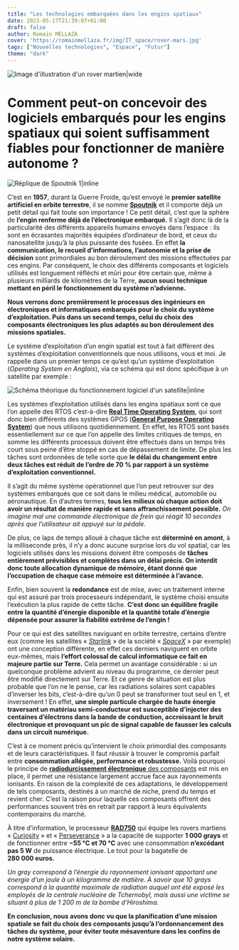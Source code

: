 ```yaml
---
title: "Les technologies embarquées dans les engins spatiaux"
date: 2023-05-17T21:39:07+01:00
draft: false
author: Romain MELLAZA
cover: 'https://romainmellaza.fr/img/IT_space/rover-mars.jpg'
tags: ["Nouvelles technologies", "Espace", "Futur"]
theme: "dark"
---
```


![Image d'illustration d'un rover martien|wide](https://romainmellaza.fr/img/IT_space/rover-mars.jpg)

# Comment peut-on concevoir des logiciels embarqués pour les engins spatiaux qui soient suffisamment fiables pour fonctionner de manière autonome ?
![Réplique de Spoutnik 1|inline](https://romainmellaza.fr/img/IT_space/Sputnik_asm.jpg)

C’est en **1957**, durant la Guerre Froide, qu’est envoyé le **premier satellite artificiel en orbite terrestre**, il se nomme [**Spoutnik**](https://fr.wikipedia.org/wiki/Spoutnik_1) et il comporte déjà un petit détail qui fait toute son importance ! Ce petit détail, c’est que la sphère de **l’engin renferme déjà de l’électronique embarqué.** Il s’agit donc là de la particularité des différents appareils humains envoyés dans l’espace : ils sont en écrasantes majorités équipées d’ordinateur de bord, et ceux du nanosatellite jusqu’à la plus puissante des fusées. En effet **la communication, le recueil d’informations, l’autonomie et la prise de décision** sont primordiales au bon déroulement des missions effectuées par ces engins. Par conséquent, le choix des différents composants et logiciels utilisés est longuement réfléchi et mûri pour être certain que, même à plusieurs milliards de kilomètres de la Terre, **aucun souci technique mettant en péril le fonctionnement du système n’advienne.**

**Nous verrons donc premièrement le processus des ingénieurs en électroniques et informatiques embarqués pour le choix du système d’exploitation. Puis dans un second temps, celui du choix des composants électroniques les plus adaptés au bon déroulement des missions spatiales.**

Le système d’exploitation d’un engin spatial est tout à fait différent des systèmes d’exploitation conventionnels que nous utilisons, vous et moi. Je rappelle dans un premier temps ce qu’est qu’un système d’exploitation (*Operating System en Anglais*), via ce schéma qui est donc spécifique à un satellite par exemple :

![Schéma théorique du fonctionnement logiciel d'un satellite|inline](https://romainmellaza.fr/img/IT_space/schema_1.png)

Les systèmes d’exploitation utilisés dans les engins spatiaux sont ce que l’on appelle des RTOS c’est-à-dire [**Real Time Operating System**](https://fr.wikipedia.org/wiki/Syst%C3%A8me_d%27exploitation_temps_r%C3%A9el), qui sont donc bien différents des systèmes GPOS ([**General Purpose Operating System**](https://fr.wikipedia.org/wiki/Syst%C3%A8me_d%27exploitation)) que nous utilisons quotidiennement. En effet, les RTOS sont basés essentiellement sur ce que l’on appelle des limites critiques de temps, en somme les différents processus doivent être effectués dans un temps très court sous peine d’être stoppé en cas de dépassement de limite. De plus les tâches sont ordonnées de telle sorte que **le délai du changement entre deux tâches est réduit de l’ordre de 70 % par rapport à un système d’exploitation conventionnel.**

Il s’agit du même système opérationnel que l’on peut retrouver sur des systèmes embarqués que ce soit dans le milieu médical, automobile ou aéronautique. En d’autres termes, **tous les milieux où chaque action doit avoir un résultat de manière rapide et sans affranchissement possible.** *On imagine mal une commande électronique de frein qui réagit 10 secondes après que l’utilisateur ait appuyé sur la pédale.*

De plus, ce laps de temps alloué à chaque tâche est **déterminé en amont**, à la milliseconde près, il n’y a donc aucune surprise lors du vol spatial, car les logiciels utilisés dans les missions doivent être composés de **tâches entièrement prévisibles et complètes dans un délai précis. On interdit donc toute allocation dynamique de mémoire, étant donné que l’occupation de chaque case mémoire est déterminée à l’avance.**

Enfin, bien souvent la **redondance** est de mise, avec un traitement interne qui est assuré par trois processeurs indépendant, le système choisi ensuite l’exécution la plus rapide de cette tâche. **C’est donc un équilibre fragile entre la quantité d’énergie disponible et la quantité totale d’énergie dépensée pour assurer la fiabilité extrême de l’engin !**

Pour ce qui est des satellites naviguant en orbite terrestre, certains d’entre eux (comme les satellites « [*Starlink*](https://fr.wikipedia.org/wiki/Starlink) » de la société « [*SpaceX*](https://fr.wikipedia.org/wiki/SpaceX) » par exemple) ont une conception différente, en effet ces derniers naviguent en orbite eux-mêmes, mais **l’effort colossal de calcul informatique ce fait en majeure partie sur Terre.** Cela permet un avantage considérable : si un quelconque problème advient au niveau du programme, ce dernier peut être modifié directement sur Terre. Et ce genre de situation est plus probable que l’on ne le pense, car les radiations solaires sont capables d’inverser les bits, c’est-à-dire qu’un 0 peut se transformer tout seul en 1, et inversement ! En effet, **une simple particule chargée de haute énergie traversant un matériau semi-conducteur est susceptible d’injecter des centaines d’électrons dans la bande de conduction, accroissant le bruit électronique et provoquant un pic de signal capable de fausser les calculs dans un circuit numérique.**

C’est à ce moment précis qu’intervient le choix primordial des composants et de leurs caractéristiques. Il faut réussir à trouver le compromis parfait entre **consommation allégée, performance et robustesse.** Voilà pourquoi le principe de [**radiodurcissement électronique** des composants](https://fr.wikipedia.org/wiki/Durcissement_(%C3%A9lectronique)) est mis en place, il permet une résistance largement accrue face aux rayonnements ionisants. En raison de la complexité de ces adaptations, le développement de tels composants, destinés à un marché de niche, prend du temps et revient cher. C’est la raison pour laquelle ces composants offrent des performances souvent très en retrait par rapport à leurs équivalents contemporains du marché.

À titre d’information, le processeur [**RAD750**](https://fr.wikipedia.org/wiki/RAD750) qui équipe les rovers martiens « [Curiosity](https://fr.wikipedia.org/wiki/Curiosity_(astromobile)) » et « [Perseverance](https://fr.wikipedia.org/wiki/Exploration_de_Mars_par_Perseverance) » a la capacité de supporter **1 000 grays** et de fonctionner entre **−55 °C et 70 °C** avec une consommation **n’excédant pas 5 W** de puissance électrique. Le tout pour la bagatelle de **280 000 euros.**

*Un gray correspond à l’énergie du rayonnement ionisant apportant une énergie d’un joule à un kilogramme de matière. À savoir que 10 grays correspond à la quantité maximale de radiation auquel ont été exposé les employés de la centrale nucléaire de Tchernobyl, mais aussi une victime se situant à plus de 1 200 m de la bombe d’Hiroshima.*

**En conclusion, nous avons donc vu que la planification d’une mission spatiale se fait du choix des composants jusqu’à l’ordonnancement des tâches du système, pour éviter toute mésaventure dans les confins de notre système solaire.**